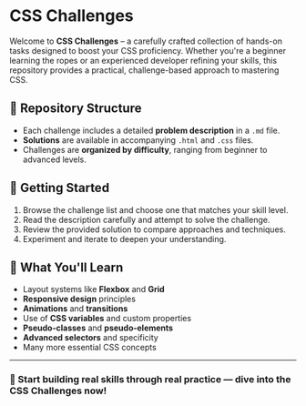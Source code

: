 # CSS Challenges

Welcome to **CSS Challenges** – a carefully crafted collection of hands-on tasks designed to boost your CSS proficiency. Whether you're a beginner learning the ropes or an experienced developer refining your skills, this repository provides a practical, challenge-based approach to mastering CSS.

## 📁 Repository Structure

- Each challenge includes a detailed **problem description** in a `.md` file.
- **Solutions** are available in accompanying `.html` and `.css` files.
- Challenges are **organized by difficulty**, ranging from beginner to advanced levels.

## 🚀 Getting Started

1. Browse the challenge list and choose one that matches your skill level.
2. Read the description carefully and attempt to solve the challenge.
3. Review the provided solution to compare approaches and techniques.
4. Experiment and iterate to deepen your understanding.

## 🎯 What You'll Learn

- Layout systems like **Flexbox** and **Grid**
- **Responsive design** principles
- **Animations** and **transitions**
- Use of **CSS variables** and custom properties
- **Pseudo-classes** and **pseudo-elements**
- **Advanced selectors** and specificity
- Many more essential CSS concepts

---

### 🌟 Start building real skills through real practice — dive into the CSS Challenges now!
